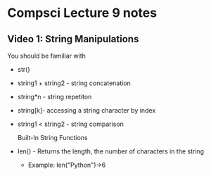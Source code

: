 # Compsci Lecture 9 notes

## Video 1: String Manipulations

You should be familiar with
 - str()
 - string1 + string2 - string concatenation
 - string*n - string repetiton
 - string[k]- accessing a string character by index
 - string1 < string2 - string comparison

   Built-In String Functions
   
  - len() - Returns the length, the number of characters in the string
    - Example: len("Python")->6
  
